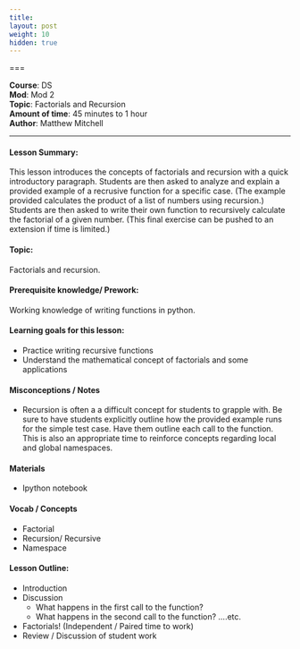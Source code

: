 ```yaml
---
title: 
layout: post
weight: 10
hidden: true
---
```


===


**Course**: DS   <br/>
**Mod**: Mod  2              <br/>
**Topic**:  Factorials and Recursion  <br/>
**Amount of time**:  45 minutes to 1 hour <br/>
**Author**: Matthew Mitchell



***

#### Lesson Summary:

This lesson introduces the concepts of factorials and recursion with a quick introductory paragraph. Students are then asked to analyze and explain a provided example of a recrusive function for a specific case. (The example provided calculates the product of a list of numbers using recursion.) Students are then asked to write their own function to recursively calculate the factorial of a given number. (This final exercise can be pushed to an extension if time is limited.)

#### Topic:

Factorials and recursion.

#### Prerequisite knowledge/ Prework:

Working knowledge of writing functions in python.

#### Learning goals for this lesson:

* Practice writing recursive functions
* Understand the mathematical concept of factorials and some applications

#### Misconceptions / Notes

* Recursion is often a a difficult concept for students to grapple with. Be sure to have students explicitly outline how the provided example runs for the simple test case. Have them outline each call to the function. This is also an appropriate time to reinforce concepts regarding local and global namespaces.

#### Materials
- Ipython notebook

#### Vocab / Concepts 

* Factorial
* Recursion/ Recursive
* Namespace


#### Lesson Outline:

* Introduction
* Discussion
	* What happens in the first call to the function?
	* What happens in the second call to the function? ....etc.
* Factorials! (Independent / Paired time to work)
* Review / Discussion of student work
